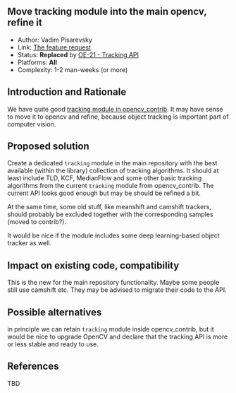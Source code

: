 ## Move tracking module into the main opencv, refine it

* Author: Vadim Pisarevsky
* Link: [The feature request](https://github.com/opencv/opencv/issues/11016)
* Status: **Replaced** by [OE-21 - Tracking API](OE-21.-Tracking-API)
* Platforms: **All**
* Complexity: 1-2 man-weeks (or more)

## Introduction and Rationale

We have quite good [tracking module in opencv_contrib](https://github.com/opencv/opencv_contrib/tree/master/modules/tracking). It may have sense to move it to opencv and refine, because object tracking is important part of computer vision.

## Proposed solution

Create a dedicated `tracking` module in the main repository with the best available (within the library) collection of tracking algorithms. It should at least include TLD, KCF, MedianFlow and some other basic tracking algorithms from the current `tracking` module from opencv_contrib. The current API looks good enough but may be should be refined a bit.

At the same time, some old stuff, like meanshift and camshift trackers, should probably be excluded together with the corresponding samples (moved to contrib?).

It would be nice if the module includes some deep learning-based object tracker as well.

## Impact on existing code, compatibility

This is the new for the main repository functionality. Maybe some people still use camshift etc. They may be advised to migrate their code to the API.

## Possible alternatives

in principle we can retain `tracking` module inside opencv_contrib, but it would be nice to upgrade OpenCV and declare that the tracking API is more or less stable and ready to use.

## References

TBD